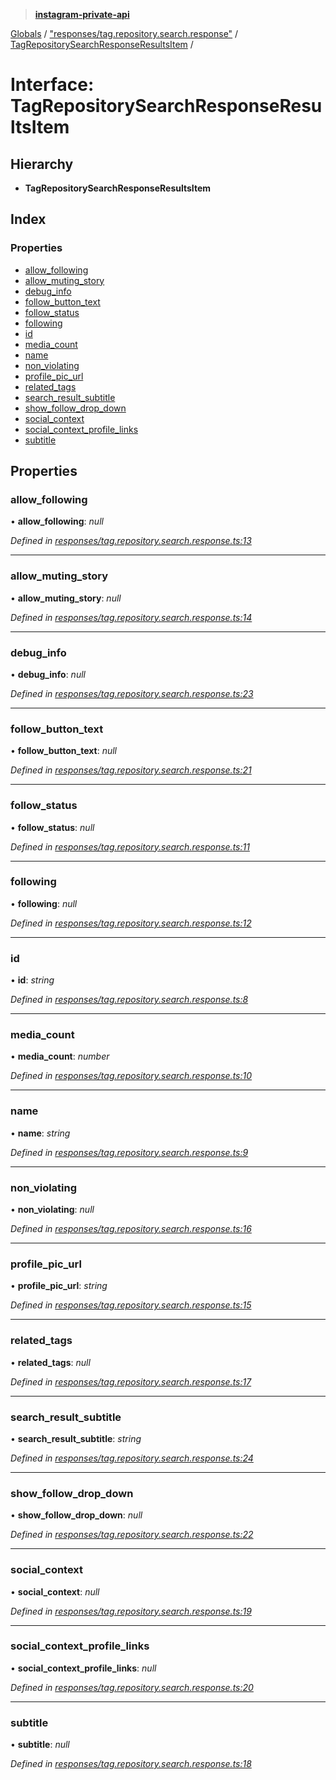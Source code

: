 > **[instagram-private-api](../README.md)**

[Globals](../README.md) / ["responses/tag.repository.search.response"](../modules/_responses_tag_repository_search_response_.md) / [TagRepositorySearchResponseResultsItem](_responses_tag_repository_search_response_.tagrepositorysearchresponseresultsitem.md) /

# Interface: TagRepositorySearchResponseResultsItem

## Hierarchy

* **TagRepositorySearchResponseResultsItem**

## Index

### Properties

* [allow_following](_responses_tag_repository_search_response_.tagrepositorysearchresponseresultsitem.md#allow_following)
* [allow_muting_story](_responses_tag_repository_search_response_.tagrepositorysearchresponseresultsitem.md#allow_muting_story)
* [debug_info](_responses_tag_repository_search_response_.tagrepositorysearchresponseresultsitem.md#debug_info)
* [follow_button_text](_responses_tag_repository_search_response_.tagrepositorysearchresponseresultsitem.md#follow_button_text)
* [follow_status](_responses_tag_repository_search_response_.tagrepositorysearchresponseresultsitem.md#follow_status)
* [following](_responses_tag_repository_search_response_.tagrepositorysearchresponseresultsitem.md#following)
* [id](_responses_tag_repository_search_response_.tagrepositorysearchresponseresultsitem.md#id)
* [media_count](_responses_tag_repository_search_response_.tagrepositorysearchresponseresultsitem.md#media_count)
* [name](_responses_tag_repository_search_response_.tagrepositorysearchresponseresultsitem.md#name)
* [non_violating](_responses_tag_repository_search_response_.tagrepositorysearchresponseresultsitem.md#non_violating)
* [profile_pic_url](_responses_tag_repository_search_response_.tagrepositorysearchresponseresultsitem.md#profile_pic_url)
* [related_tags](_responses_tag_repository_search_response_.tagrepositorysearchresponseresultsitem.md#related_tags)
* [search_result_subtitle](_responses_tag_repository_search_response_.tagrepositorysearchresponseresultsitem.md#search_result_subtitle)
* [show_follow_drop_down](_responses_tag_repository_search_response_.tagrepositorysearchresponseresultsitem.md#show_follow_drop_down)
* [social_context](_responses_tag_repository_search_response_.tagrepositorysearchresponseresultsitem.md#social_context)
* [social_context_profile_links](_responses_tag_repository_search_response_.tagrepositorysearchresponseresultsitem.md#social_context_profile_links)
* [subtitle](_responses_tag_repository_search_response_.tagrepositorysearchresponseresultsitem.md#subtitle)

## Properties

###  allow_following

• **allow_following**: *null*

*Defined in [responses/tag.repository.search.response.ts:13](https://github.com/dilame/instagram-private-api/blob/e9c516c/src/responses/tag.repository.search.response.ts#L13)*

___

###  allow_muting_story

• **allow_muting_story**: *null*

*Defined in [responses/tag.repository.search.response.ts:14](https://github.com/dilame/instagram-private-api/blob/e9c516c/src/responses/tag.repository.search.response.ts#L14)*

___

###  debug_info

• **debug_info**: *null*

*Defined in [responses/tag.repository.search.response.ts:23](https://github.com/dilame/instagram-private-api/blob/e9c516c/src/responses/tag.repository.search.response.ts#L23)*

___

###  follow_button_text

• **follow_button_text**: *null*

*Defined in [responses/tag.repository.search.response.ts:21](https://github.com/dilame/instagram-private-api/blob/e9c516c/src/responses/tag.repository.search.response.ts#L21)*

___

###  follow_status

• **follow_status**: *null*

*Defined in [responses/tag.repository.search.response.ts:11](https://github.com/dilame/instagram-private-api/blob/e9c516c/src/responses/tag.repository.search.response.ts#L11)*

___

###  following

• **following**: *null*

*Defined in [responses/tag.repository.search.response.ts:12](https://github.com/dilame/instagram-private-api/blob/e9c516c/src/responses/tag.repository.search.response.ts#L12)*

___

###  id

• **id**: *string*

*Defined in [responses/tag.repository.search.response.ts:8](https://github.com/dilame/instagram-private-api/blob/e9c516c/src/responses/tag.repository.search.response.ts#L8)*

___

###  media_count

• **media_count**: *number*

*Defined in [responses/tag.repository.search.response.ts:10](https://github.com/dilame/instagram-private-api/blob/e9c516c/src/responses/tag.repository.search.response.ts#L10)*

___

###  name

• **name**: *string*

*Defined in [responses/tag.repository.search.response.ts:9](https://github.com/dilame/instagram-private-api/blob/e9c516c/src/responses/tag.repository.search.response.ts#L9)*

___

###  non_violating

• **non_violating**: *null*

*Defined in [responses/tag.repository.search.response.ts:16](https://github.com/dilame/instagram-private-api/blob/e9c516c/src/responses/tag.repository.search.response.ts#L16)*

___

###  profile_pic_url

• **profile_pic_url**: *string*

*Defined in [responses/tag.repository.search.response.ts:15](https://github.com/dilame/instagram-private-api/blob/e9c516c/src/responses/tag.repository.search.response.ts#L15)*

___

###  related_tags

• **related_tags**: *null*

*Defined in [responses/tag.repository.search.response.ts:17](https://github.com/dilame/instagram-private-api/blob/e9c516c/src/responses/tag.repository.search.response.ts#L17)*

___

###  search_result_subtitle

• **search_result_subtitle**: *string*

*Defined in [responses/tag.repository.search.response.ts:24](https://github.com/dilame/instagram-private-api/blob/e9c516c/src/responses/tag.repository.search.response.ts#L24)*

___

###  show_follow_drop_down

• **show_follow_drop_down**: *null*

*Defined in [responses/tag.repository.search.response.ts:22](https://github.com/dilame/instagram-private-api/blob/e9c516c/src/responses/tag.repository.search.response.ts#L22)*

___

###  social_context

• **social_context**: *null*

*Defined in [responses/tag.repository.search.response.ts:19](https://github.com/dilame/instagram-private-api/blob/e9c516c/src/responses/tag.repository.search.response.ts#L19)*

___

###  social_context_profile_links

• **social_context_profile_links**: *null*

*Defined in [responses/tag.repository.search.response.ts:20](https://github.com/dilame/instagram-private-api/blob/e9c516c/src/responses/tag.repository.search.response.ts#L20)*

___

###  subtitle

• **subtitle**: *null*

*Defined in [responses/tag.repository.search.response.ts:18](https://github.com/dilame/instagram-private-api/blob/e9c516c/src/responses/tag.repository.search.response.ts#L18)*